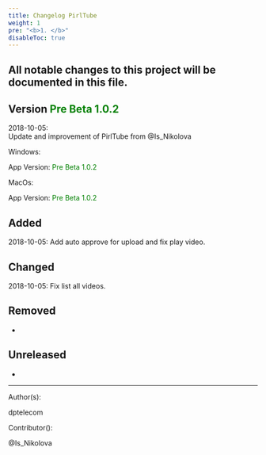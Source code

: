 ```yaml
---
title: Changelog PirlTube
weight: 1
pre: "<b>1. </b>"
disableToc: true
---
```


## All notable changes to this project will be documented in this file.




## Version <span style="color:green">Pre Beta 1.0.2</span>
2018-10-05:  
Update and improvement of PirlTube from @Is_Nikolova  

Windows:  


App Version: <span style="color:green">Pre Beta 1.0.2</span>


MacOs:


App Version: <span style="color:green">Pre Beta 1.0.2</span>


## Added  

2018-10-05: Add auto approve for upload and fix play video.

## Changed  

2018-10-05: Fix list all videos.

## Removed  
-

## Unreleased  
-



---
Author(s):  

dptelecom  

Contributor():

@Is_Nikolova

